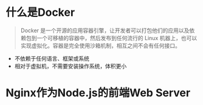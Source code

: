# 什么是Docker
> Docker 是一个开源的应用容器引擎，让开发者可以打包他们的应用以及依赖包到一个可移植的容器中，然后发布到任何流行的 Linux 机器上，也可以实现虚拟化。容器是完全使用沙箱机制，相互之间不会有任何接口。
- 不依赖于任何语言、框架或系统
- 相对于虚拟机，不需要安装操作系统，体积更小
# Nginx作为Node.js的前端Web Server
